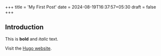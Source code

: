 +++
title = 'My First Post'
date = 2024-08-19T16:37:57+05:30
draft = false
+++

## Introduction

This is **bold** and *italic* text.

Visit the [Hugo website](https://gohugo.io/).

